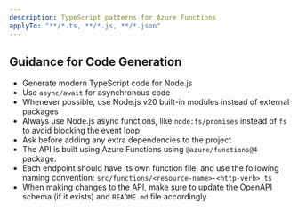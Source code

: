 ```yaml
---
description: TypeScript patterns for Azure Functions
applyTo: "**/*.ts, **/*.js, **/*.json"
---
```


## Guidance for Code Generation
- Generate modern TypeScript code for Node.js
- Use `async/await` for asynchronous code
- Whenever possible, use Node.js v20 built-in modules instead of external packages
- Always use Node.js async functions, like `node:fs/promises` instead of `fs` to avoid blocking the event loop
- Ask before adding any extra dependencies to the project
- The API is built using Azure Functions using `@azure/functions@4` package.
- Each endpoint should have its own function file, and use the following naming convention: `src/functions/<resource-name>-<http-verb>.ts`
- When making changes to the API, make sure to update the OpenAPI schema (if it exists) and `README.md` file accordingly.